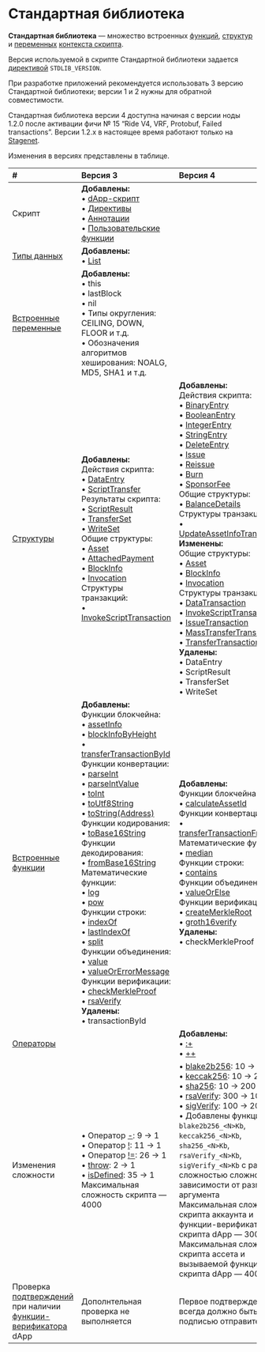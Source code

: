 # Стандартная библиотека

**Стандартная библиотека** — множество встроенных [функций](/ru/ride/functions/built-in-functions), [структур](/ru/ride/structures/readme) и [переменных](/ru/ride/variables/built-in-variables) [контекста скрипта](/ru/ride/script/script-context).

Версия используемой в скрипте Стандартной библиотеки задается [директивой](/ru/ride/script/directives) `STDLIB_VERSION`.

При разработке приложений рекомендуется использовать 3 версию Стандартной библиотеки; версии 1 и 2 нужны для обратной совместимости.

Стандартная библиотека версии 4 доступна начиная с версии ноды 1.2.0 после активации фичи №&nbsp;15 “Ride V4, VRF, Protobuf, Failed transactions”. Версии 1.2.x в настоящее время работают только на [Stagenet](/ru/blockchain/blockchain-network/stage-network).

Изменения в версиях представлены в таблице.

| # | Версия 3 | Версия 4 |
| :--- | :--- | :--- |
| Скрипт | **Добавлены:**<br>• [dApp-скрипт](/ru/ride/script-types/dapp-script)<br>• [Директивы](/ru/ride/script/directives)<br>• [Аннотации](/ru/ride/functions/annotations)<br>• [Пользовательские функции](/ru/ride/functions) | |
| [Типы данных](/ru/ride/data-types) | **Добавлены:**<br>• [List](/ru/ride/data-types/list)| |
| [Встроенные переменные](/ru/ride/variables/built-in-variables) | **Добавлены:**<br>• this<br>• lastBlock<br>• nil<br>• Типы округления: CEILING, DOWN, FLOOR и т.д.<br>• Обозначения алгоритмов хеширования: NOALG, MD5, SHA1 и т.д. | |
| [Структуры](/ru/ride/structures) | **Добавлены:**<br>Действия скрипта:<br>• [DataEntry](/ru/structures/script-actions/data-entry)<br>• [ScriptTransfer](/ru/structures/script-actions/script-transfer)<br>Результаты скрипта:<br>• [ScriptResult](/ru/structures/script-results/script-result)<br>• [TransferSet](/ru/structures/script-results/transfer-set)<br>• [WriteSet](/ru/structures/script-results/write-set)<br>Общие структуры:<br>• [Asset](/ru/structures/common-structures/asset)<br>• [AttachedPayment](/ru/structures/common-structures/attached-payment)<br>• [BlockInfo](/ru/structures/common-structures/block-info)<br>• [Invocation](/ru/structures/common-structures/invocation)<br>Структуры транзакций:<br>• [InvokeScriptTransaction](/ru/structures/transaction-structures/invoke-script-transaction) | **Добавлены:**<br>Действия скрипта:<br>• [BinaryEntry](/ru/structures/script-actions/binary-entry)<br>• [BooleanEntry](/ru/structures/script-actions/boolean-entry)<br>• [IntegerEntry](/ru/structures/script-actions/integer-entry)<br>• [StringEntry](/ru/structures/script-actions/string-entry)<br>• [DeleteEntry](/ru/structures/script-actions/delete-entry)<br>• [Issue](/ru/structures/script-actions/issue)<br>• [Reissue](/ru/structures/script-actions/reissue)<br>• [Burn](/ru/structures/script-actions/burn)<br>• [SponsorFee](/ru/structures/script-actions/sponsor-fee)<br>Общие структуры:<br>• [BalanceDetails](/ru/structures/common-structures/balance-details)<br>Структуры транзакций:<br>• [UpdateAssetInfoTransaction](/ru/structures/transaction-structures/update-asset-info-transaction)<br>**Изменены:**<br>Общие структуры:<br>• [Asset](/ru/structures/common-structures/asset)<br>• [BlockInfo](/ru/structures/common-structures/block-info)<br>• [Invocation](/ru/structures/common-structures/invocation)<br>Структуры транзакций:<br>• [DataTransaction](/ru/structures/transaction-structures/data-transaction)<br>• [InvokeScriptTransaction](/ru/structures/transaction-structures/invoke-script-transaction)<br>• [IssueTransaction](/ru/structures/transaction-structures/issue-transaction)<br>• [MassTransferTransaction](/ru/structures/transaction-structures/mass-transfer-transaction)<br>• [TransferTransaction](/ru/structures/transaction-structures/transfer-transaction)<br>**Удалены:**<br>• DataEntry<br>• ScriptResult<br>• TransferSet<br>• WriteSet |
| [Встроенные функции](/ru/ride/functions/built-in-functions) | **Добавлены:**<br>Функции блокчейна:<br>• [assetInfo](/ru/ride/functions/built-in-functions/blockchain-functions#assetinfo)<br>• [blockInfoByHeight](/ru/ride/functions/built-in-functions/blockchain-functions#blockinfobyheight)<br>• [transferTransactionById](/ru/ride/functions/built-in-functions/blockchain-functions#transfertransactionbyid)<br>Функции конвертации:<br>• [parseInt](/ru/ride/functions/built-in-functions/converting-functions#parse-int)<br>• [parseIntValue](/ru/ride/functions/built-in-functions/converting-functions#parse-int-value)<br>• [toInt](/ru/ride/functions/built-in-functions/converting-functions#toint-bytevector-int)<br>• [toUtf8String](/ru/ride/functions/built-in-functions/converting-functions#toutf8string-bytevector-string)<br>• [toString(Address)](/ru/ride/functions/built-in-functions/converting-functions#tostring-address-string)<br>Функции кодирования:<br>• [toBase16String](/ru/ride/functions/built-in-functions/encoding-functions#to-base-16-string)<br>Функции декодирования:<br>• [fromBase16String](/ru/ride/functions/built-in-functions/decoding-functions#frombase16string-string-bytevector)<br>Математические функции:<br>• [log](/ru/ride/functions/built-in-functions/math-functions#log)<br>• [pow](/ru/ride/functions/built-in-functions/math-functions#pow)<br>Функции строки:<br>• [indexOf](/ru/ride/functions/built-in-functions/string-functions#indexofstring-stringintunit)<br>• [lastIndexOf](/ru/ride/functions/built-in-functions/string-functions#lastindexofstring-stringintunit)<br>• [split](/ru/ride/functions/built-in-functions/string-functions#split)<br>Функции объединения:<br>• [value](/ru/ride/functions/built-in-functions/union-functions#value)<br>• [valueOrErrorMessage](/ru/ride/functions/built-in-functions/union-functions#valueorerrormessage-t-unit-string-t)<br>Функции верификации:<br>• [checkMerkleProof](/ru/ride/functions/built-in-functions/verification-functions#checkmerkleproof)<br>• [rsaVerify](/ru/ride/functions/built-in-functions/verification-functions#rsaverify)<br>**Удалены:**<br>• transactionById | **Добавлены:**<br>Функции блокчейна:<br>• [calculateAssetId](/ru/ride/functions/built-in-functions/blockchain-functions#calculate)<br>Функции конвертации:<br>• [transferTransactionFromProto](/ru/ride/functions/built-in-functions/converting-functions#transfertransactionfromproto)<br>Математические функции:<br>• [median](/ru/ride/functions/built-in-functions/math-functions#median)<br>Функции строки:<br>• [contains](/ru/ride/functions/built-in-functions/string-functions#contains)<br>Функции объединения:<br>• [valueOrElse](/ru/ride/functions/built-in-functions/union-functions#valueOrElse)<br>Функции верификации:<br>• [createMerkleRoot](/ru/ride/functions/built-in-functions/verification-functions##createmerkleroot)<br>• [groth16verify](/ru/ride/functions/built-in-functions/verification-functions#groth16verify)<br>**Удалены:**<br>• checkMerkleProof |
| [Операторы](/ru/ride/operators) | | **Добавлены:**<br>• [:+](/ru/ride/data-types/list)<br>• [++](/ru/ride/data-types/list) |
| Изменения сложности | • Оператор [-](/ru/ride/operators/#арифметические-операторы): 9 → 1<br>• Оператор [!](/ru/ride/operators/#унарные-операторы): 11 → 1<br>• Оператор [!=](/ru/ride/operators/#операторы-равенства): 26 → 1<br>• [throw](/ru/ride/functions/built-in-functions/exception-functions): 2 → 1<br>• [isDefined](/ru/ride/functions/built-in-functions/union-functions#isDefined): 35 → 1<br>Максимальная сложность скрипта — 4000 | • [blake2b256](/ru/ride/functions/built-in-functions/hashing-functions#blake2b256): 10 → 200<br>• [keccak256](/ru/ride/functions/built-in-functions/hashing-functions#keccak256): 10 → 200<br>• [sha256](/ru/ride/functions/built-in-functions/hashing-functions#sha256): 10 → 200<br>• [rsaVerify](/ru/ride/functions/built-in-functions/verification-functions#rsaverify): 300 → 1000<br> • [sigVerify](/ru/ride/functions/built-in-functions/verification-functions#sigverify): 100 → 200<br>• Добавлены функции `blake2b256_<N>Kb`, `keccak256_<N>Kb`, `sha256_<N>Kb`, `rsaVerify_<N>Kb`, `sigVerify_<N>Kb` с различной сложностью сложностью в зависимости от размера аргумента<br>Максимальная сложность скрипта аккаунта и функции-верификатора скрипта dApp —  3000.<br>Максимальная сложность скрипта ассета и вызываемой функции скрипта dApp — 4000 |
| Проверка [подтверждений](/ru/blockchain/transaction/transaction-proof) при наличии [функции-верификатора](/ru/ride/functions/verifier-function) dApp | Дополнтельная проверка не выполняется | Первое подтверждение всегда должно быть подписью отправителя |
